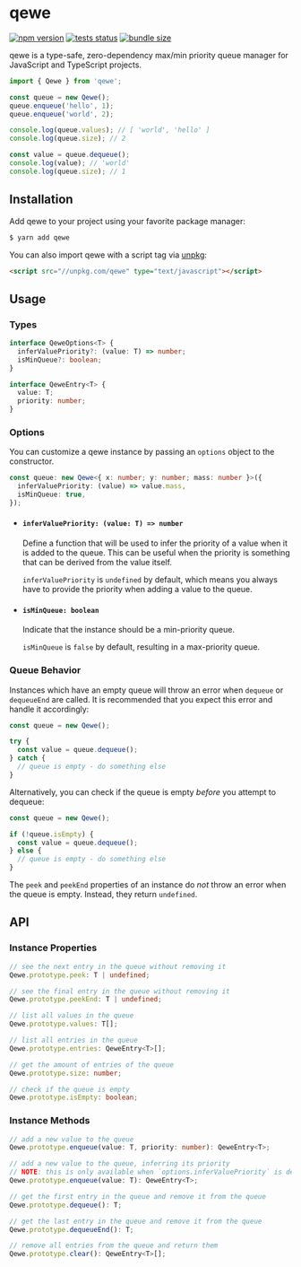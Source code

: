 # qewe

[![npm version](https://badge.fury.io/js/qewe.svg)](https://npmjs.com/package/qewe) [![tests status](https://github.com/jgmcelwain/qewe/actions/workflows/tests.yml/badge.svg)](https://github.com/jgmcelwain/qewe/actions/workflows/tests.yml) [![bundle size](https://img.shields.io/bundlephobia/min/qewe)](https://bundlephobia.com/package/qewe)

qewe is a type-safe, zero-dependency max/min priority queue manager for JavaScript and TypeScript projects.

```ts
import { Qewe } from 'qewe';

const queue = new Qewe();
queue.enqueue('hello', 1);
queue.enqueue('world', 2);

console.log(queue.values); // [ 'world', 'hello' ]
console.log(queue.size); // 2

const value = queue.dequeue();
console.log(value); // 'world'
console.log(queue.size); // 1
```

## Installation

Add qewe to your project using your favorite package manager:

```bash
$ yarn add qewe
```

You can also import qewe with a script tag via [unpkg](https://unpkg.com):

```html
<script src="//unpkg.com/qewe" type="text/javascript"></script>
```

## Usage

### Types

```ts
interface QeweOptions<T> {
  inferValuePriority?: (value: T) => number;
  isMinQueue?: boolean;
}

interface QeweEntry<T> {
  value: T;
  priority: number;
}
```

### Options

You can customize a qewe instance by passing an `options` object to the constructor.

```ts
const queue: new Qewe<{ x: number; y: number; mass: number }>({
  inferValuePriority: (value) => value.mass,
  isMinQueue: true,
});
```

- #### `inferValuePriority: (value: T) => number`

  Define a function that will be used to infer the priority of a value when it is added to the queue. This can be useful when the priority is something that can be derived from the value itself.

  `inferValuePriority` is `undefined` by default, which means you always have to provide the priority when adding a value to the queue.

- #### `isMinQueue: boolean`

  Indicate that the instance should be a min-priority queue.

  `isMinQueue` is `false` by default, resulting in a max-priority queue.

### Queue Behavior

Instances which have an empty queue will throw an error when `dequeue` or `dequeueEnd` are called. It is recommended that you expect this error and handle it accordingly:

```ts
const queue = new Qewe();

try {
  const value = queue.dequeue();
} catch {
  // queue is empty - do something else
}
```

Alternatively, you can check if the queue is empty _before_ you attempt to dequeue:

```ts
const queue = new Qewe();

if (!queue.isEmpty) {
  const value = queue.dequeue();
} else {
  // queue is empty - do something else
}
```

The `peek` and `peekEnd` properties of an instance do _not_ throw an error when the queue is empty. Instead, they return `undefined`.

## API

### Instance Properties

```ts
// see the next entry in the queue without removing it
Qewe.prototype.peek: T | undefined;

// see the final entry in the queue without removing it
Qewe.prototype.peekEnd: T | undefined;

// list all values in the queue
Qewe.prototype.values: T[];

// list all entries in the queue
Qewe.prototype.entries: QeweEntry<T>[];

// get the amount of entries of the queue
Qewe.prototype.size: number;

// check if the queue is empty
Qewe.prototype.isEmpty: boolean;
```

### Instance Methods

```ts
// add a new value to the queue
Qewe.prototype.enqueue(value: T, priority: number): QeweEntry<T>;

// add a new value to the queue, inferring its priority
// NOTE: this is only available when `options.inferValuePriority` is defined
Qewe.prototype.enqueue(value: T): QeweEntry<T>;

// get the first entry in the queue and remove it from the queue
Qewe.prototype.dequeue(): T;

// get the last entry in the queue and remove it from the queue
Qewe.prototype.dequeueEnd(): T;

// remove all entries from the queue and return them
Qewe.prototype.clear(): QeweEntry<T>[];
```
